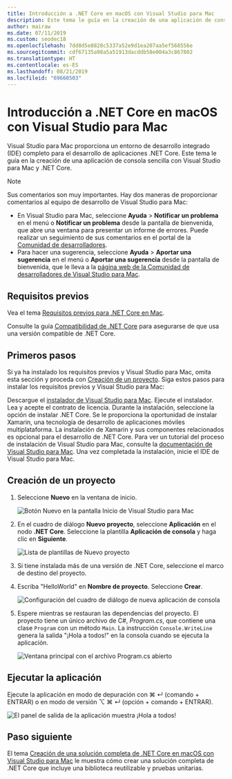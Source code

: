 ```yaml
---
title: Introducción a .NET Core en macOS con Visual Studio para Mac
description: Este tema le guía en la creación de una aplicación de consola sencilla con Visual Studio para Mac y .NET Core.
author: mairaw
ms.date: 07/11/2019
ms.custom: seodec18
ms.openlocfilehash: 7dd8d5e8828c5337a52e9d1ea207aa5ef568556e
ms.sourcegitcommit: cdf67135a98a5a51913dacddb58e004a3c867802
ms.translationtype: HT
ms.contentlocale: es-ES
ms.lasthandoff: 08/21/2019
ms.locfileid: "69660503"
---
```

# <a name="get-started-with-net-core-on-macos-using-visual-studio-for-mac"></a>Introducción a .NET Core en macOS con Visual Studio para Mac

Visual Studio para Mac proporciona un entorno de desarrollo integrado (IDE) completo para el desarrollo de aplicaciones .NET Core. Este tema le guía en la creación de una aplicación de consola sencilla con Visual Studio para Mac y .NET Core.

> [!NOTE]
> Sus comentarios son muy importantes. Hay dos maneras de proporcionar comentarios al equipo de desarrollo de Visual Studio para Mac:
> * En Visual Studio para Mac, seleccione **Ayuda** > **Notificar un problema** en el menú o **Notificar un problema** desde la pantalla de bienvenida, que abre una ventana para presentar un informe de errores. Puede realizar un seguimiento de sus comentarios en el portal de la [Comunidad de desarrolladores](https://developercommunity.visualstudio.com/spaces/8/index.html).
> * Para hacer una sugerencia, seleccione **Ayuda** > **Aportar una sugerencia** en el menú o **Aportar una sugerencia** desde la pantalla de bienvenida, que le lleva a la [página web de la Comunidad de desarrolladores de Visual Studio para Mac](https://developercommunity.visualstudio.com/content/idea/post.html?space=41).

## <a name="prerequisites"></a>Requisitos previos

Vea el tema [Requisitos previos para .NET Core en Mac](../macos-prerequisites.md).

Consulte la guía [Compatibilidad de .NET Core](https://docs.microsoft.com/visualstudio/mac/net-core-support?view=vsmac-2019) para asegurarse de que usa una versión compatible de .NET Core.

## <a name="get-started"></a>Primeros pasos

Si ya ha instalado los requisitos previos y Visual Studio para Mac, omita esta sección y proceda con [Creación de un proyecto](#creating-a-project). Siga estos pasos para instalar los requisitos previos y Visual Studio para Mac:

Descargue el [instalador de Visual Studio para Mac](https://visualstudio.microsoft.com/vs/mac/?utm_medium=microsoft&utm_source=docs.microsoft.com&utm_campaign=inline+link). Ejecute el instalador. Lea y acepte el contrato de licencia. Durante la instalación, seleccione la opción de instalar .NET Core. Se le proporciona la oportunidad de instalar Xamarin, una tecnología de desarrollo de aplicaciones móviles multiplataforma. La instalación de Xamarin y sus componentes relacionados es opcional para el desarrollo de .NET Core. Para ver un tutorial del proceso de instalación de Visual Studio para Mac, consulte la [documentación de Visual Studio para Mac](/visualstudio/mac/). Una vez completada la instalación, inicie el IDE de Visual Studio para Mac.

## <a name="creating-a-project"></a>Creación de un proyecto

1. Seleccione **Nuevo** en la ventana de inicio.

   ![Botón Nuevo en la pantalla Inicio de Visual Studio para Mac](./media/using-on-mac-vs/visual-studio-mac-new-project.png)

1. En el cuadro de diálogo **Nuevo proyecto**, seleccione **Aplicación** en el nodo **.NET Core**. Seleccione la plantilla **Aplicación de consola** y haga clic en **Siguiente**.

   ![Lista de plantillas de Nuevo proyecto](./media/using-on-mac-vs/visual-studio-mac-new-dialog.png)

1. Si tiene instalada más de una versión de .NET Core, seleccione el marco de destino del proyecto.

1. Escriba "HelloWorld" en **Nombre de proyecto**. Seleccione **Crear**.

   ![Configuración del cuadro de diálogo de nueva aplicación de consola](./media/using-on-mac-vs/visual-studio-mac-new-options.png)

1. Espere mientras se restauran las dependencias del proyecto. El proyecto tiene un único archivo de C#, *Program.cs*, que contiene una clase `Program` con un método `Main`. La instrucción `Console.WriteLine` genera la salida "¡Hola a todos!" en la consola cuando se ejecuta la aplicación.

   ![Ventana principal con el archivo Program.cs abierto](./media/using-on-mac-vs/visual-studio-mac-editor.png)

## <a name="run-the-application"></a>Ejecutar la aplicación

Ejecute la aplicación en modo de depuración con ⌘ ↵ (comando + ENTRAR) o en modo de versión ⌥ ⌘ ↵ (opción + comando + ENTRAR).

![El panel de salida de la aplicación muestra ¡Hola a todos!](./media/using-on-mac-vs/visual-studio-mac-output.png)

## <a name="next-step"></a>Paso siguiente

El tema [Creación de una solución completa de .NET Core en macOS con Visual Studio para Mac](using-on-mac-vs-full-solution.md) le muestra cómo crear una solución completa de .NET Core que incluye una biblioteca reutilizable y pruebas unitarias.

